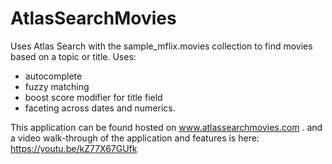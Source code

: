 # AtlasSearchMovies
Uses Atlas Search with the sample_mflix.movies collection to find movies based on a topic or title. Uses:
* autocomplete
* fuzzy matching
* boost score modifier for title field
* faceting across dates and numerics.

This application can be found hosted on www.atlassearchmovies.com .
and a video walk-through of the application and features is here: https://youtu.be/kZ77X67GUfk

